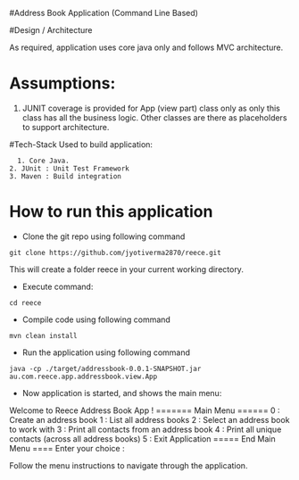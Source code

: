 #Address Book Application (Command Line Based)

#Design / Architecture

As required, application uses core java only and follows MVC architecture.

# Assumptions:

1. JUNIT coverage is provided for App (view part) class only as only this class has all the business logic. Other classes are there as placeholders to support architecture.

#Tech-Stack Used to build application:

	  1. Core Java.
    2. JUnit : Unit Test Framework
    3. Maven : Build integration

# How to run this application
* Clone the git repo using following command

```git clone https://github.com/jyotiverma2870/reece.git```
	
   This will create a folder reece in your current working directory.
* Execute command:

``` cd reece ```
* Compile code using following command

``` mvn clean install ```
* Run the application using following command

```java -cp ./target/addressbook-0.0.1-SNAPSHOT.jar au.com.reece.app.addressbook.view.App```
* Now application is started, and shows the main menu:

Welcome to Reece Address Book App !
 ======= Main Menu ======
0 : Create an address book
1 : List all address books
2 : Select an address book to work with
3 : Print all contacts from an address book
4 : Print all unique contacts (across all address books)
5 : Exit Application
 ===== End Main Menu ====
Enter your choice : 

Follow the menu instructions to navigate through the application.

